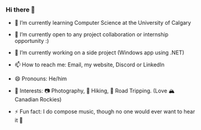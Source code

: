 ### Hi there 👋


- 🌱 I’m currently learning Computer Science at the University of Calgary

- 👯 I’m currently open to any project collaboration or internship opportunity :)

- 🔭 I’m currently working on a side project (Windows app using .NET)

- 📫 How to reach me: Email, my website, Discord or LinkedIn

- 😄 Pronouns: He/him

- 🥰 Interests: 📷 Photography, 🥾 Hiking, 🚗 Road Tripping. (Love 🏔️Canadian Rockies)

- ⚡ Fun fact: I do compose music, though no one would ever want to hear it 🤣
